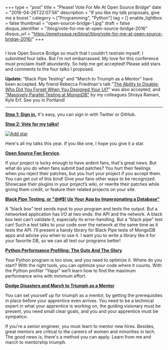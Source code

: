 +++
type = "post"
title = "Please! Vote For Me At Open Source Bridge"
date = "2016-04-26T22:07:56"
description = "If you like my talk proposals, give me a boost."
category = ["Programming", "Python"]
tag = []
enable_lightbox = false
thumbnail = "open-source-bridge-1.jpg"
draft = false
disqus_identifier = "/blog/vote-for-me-at-open-source-bridge-2016"
disqus_url = "https://emptysqua.re/blog//blog/vote-for-me-at-open-source-bridge-2016/"
+++

<p><img alt="" src="open-source-bridge-1.jpg" /></p>
<p>I love Open Source Bridge so much that I couldn't restrain myself: I submitted four talks. But I'm not embarrassed. My love for this conference must proclaim itself abundantly. So help me get accepted! Please add stars and comments to the four talks I proposed.</p>
<p><strong>Update</strong>: "Black Pipe Testing" and "March to Triumph as a Mentor" have been accepted. My friend Rebecca Friedman's talk "<a href="http://opensourcebridge.org/proposals/1867">The Ability to Disable: Who Did You Forget When You Designed Your UI?</a>" was also accepted, and <a href="http://opensourcebridge.org/proposals/1816">"Massively Parallel Testing at MongoDB"</a> by my colleagues Shraya Ramani, Kyle Erf. See you in Portland!</p>
<hr />
<p><strong><a href="http://opensourcebridge.org/sign_in">Step 1: Sign in.</a></strong> It's easy, you can sign in with Twitter or GitHub.</p>
<p><strong><a href="http://opensourcebridge.org/users/1321/proposals">Step 2: Vote for my talks!</a></strong></p>
<p><a href="http://opensourcebridge.org/proposals/1731"><img style="display:block; margin-left:auto; margin-right:auto;" src="click-here.png" alt="Add star" title="Add star" /></a></p>
<p>Here's all my talks this year. If you like one, I hope you give it a star.</p>
<p><strong><a href="http://opensourcebridge.org/proposals/1731">Open Source Fan Service</a>.</strong></p>
<p>If your project is lucky enough to have ardent fans, that's great news. But what do you do when fans submit bad patches? You hurt their feelings when you reject their patches, but you hurt your project if you accept them. You can get out of this bind! Give your fans other ways to be recognized. Showcase their plugins in your project’s wiki, or rewrite their patches while giving them credit, or feature their related projects on your site.</p>
<p><strong><a href="http://opensourcebridge.org/proposals/1732">Black Pipe Testing, or "@#$! Up Your App by Impersonating a Database"</a></strong></p>
<p>A “black box” test sends input to your program and tests the output. But a networked application has I/O at two ends: the API and the network. A black box test can’t validate it, especially its error-handling. But a “black pipe” test can! Such a test talks to your code over the network at the same time as it tests the API. I’ll present a handy library for Black Pipe tests of MongoDB apps and advise you when to use it. I want you to write a library like it for your favorite DB, so we can all test our programs better!</p>
<p><strong><a href="http://opensourcebridge.org/proposals/1850">Python Performance Profiling: The Guts And The Glory</a></strong></p>
<p>Your Python program is too slow, and you need to optimize it. Where do you start? With the right tools, you can optimize your code where it counts. With the Python profiler “Yappi” we’ll learn how to find the maximum performance wins with minimum effort.</p>
<p><strong><a href="http://opensourcebridge.org/proposals/1768">Dodge Disasters and March to Triumph as a Mentor</a></strong></p>
<p>You can set yourself up for triumph as a mentor, by getting the prerequisites in place before your apprentice even arrives. You need to be a technical expert in what your apprentice is working on, the guiding visionary must be present, you need small clear goals, and you and your apprentice must be sympatico.</p>
<p>If you're a senior engineer, you must learn to mentor new hires. Besides, great mentors are critical to the careers of women and minorities in tech. The good news is, there's a method you can apply. Learn from me and march to mentorship triumph.</p>
